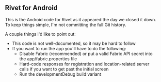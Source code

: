 ## Rivet for Android

This is the Android code for Rivet as it appeared the day we closed it down. To keep things simple, I'm not committing the full Git history.

A couple things I'd like to point out:

* This code is not well-documented, so it may be hard to follow
* If you want to run the app you'll have to do the following:
	* Disable Fabric (recommended) or put a valid Fabric API secret into the app/fabric.properties file
	* Hard-code responses for registration and location-related server calls if you want to get past the initial screen
	* Run the developmentDebug build variant